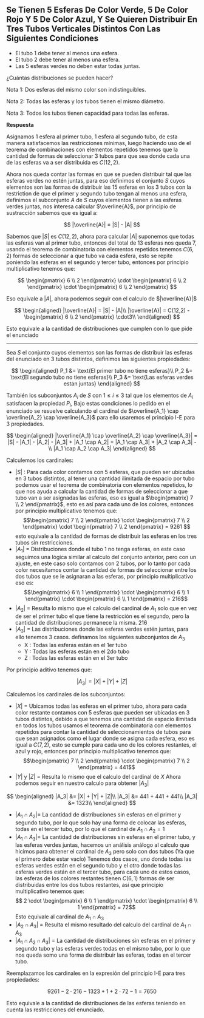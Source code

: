 ## Se Tienen 5 Esferas De Color Verde, 5 De Color Rojo Y 5 De Color Azul, Y Se Quieren Distribuir En Tres Tubos Verticales Distintos Con Las Siguientes Condiciones

 - El tubo 1 debe tener al menos una esfera.
 - El tubo 2 debe tener al menos una esfera.
 - Las 5 esferas verdes no deben estar todas juntas.

¿Cuántas distribuciones se pueden hacer?

Nota 1: Dos esferas del mismo color son indistinguibles.

Nota 2: Todas las esferas y los tubos tienen el mismo diámetro.

Nota 3: Todos los tubos tienen capacidad para todas las esferas.

**Respuesta**

Asignamos 1 esfera al primer tubo, 1 esfera al segundo tubo, de esta manera satisfacemos las restricciones mínimas, luego haciendo uso de el teorema de combinaciones con elementos repetidos tenemos que la cantidad de formas de seleccionar 3 tubos para que sea donde cada una de las esferas va a ser distribuida es $C(12, 2)$.

Ahora nos queda contar las formas en que se pueden distribuir tal que las esferas verdes no estén juntas, para eso definimos el conjunto $S$ cuyos elementos son las formas de distribuir las 15 esferas en los 3 tubos con la restriction de que el primer y segundo tubo tengan al menos una esfera, definimos el subconjunto $A$ de $S$ cuyos elementos tienen a las esferas verdes juntas, nos interesa calcular $\overline{A}$, por principio de sustracción sabemos que es igual a:

$$
|\overline{A}|  = |S| - |A|
$$

Sabemos que $|S|$ es $C(12, 2)$, ahora para calcular $|A|$ suponemos que todas las esferas van al primer tubo, entonces del total de 13 esferas nos queda 7, usando el teorema de combinatoria con elementos repetidos tenemos $C(6, 2)$ formas de seleccionar a que tubo va cada esfera, esto se repite poniendo las esferas en el segundo y tercer tubo, entonces por principio multiplicativo tenemos que:

$$
\begin{pmatrix} 6 \\ 2 \end{pmatrix} \cdot \begin{pmatrix} 6 \\ 2 \end{pmatrix} \cdot \begin{pmatrix} 6 \\ 2 \end{pmatrix} 
$$

Eso equivale a $|A|$, ahora podemos seguir con el calculo de $|\overline{A}|$

$$  
\begin{aligned}
|\overline{A}|  = |S| - |A|\\
|\overline{A}|  = C(12,2) - \begin{pmatrix} 6 \\ 2 \end{pmatrix} \cdot3\\
\end{aligned}
$$

Esto equivale a la cantidad de distribuciones que cumplen con lo que pide el enunciado

---

Sea $S$ el conjunto cuyos elementos son las formas de distribuir las esferas del enunciado en 3 tubos distintos, definimos las siguientes propiedades:

$$  
\begin{aligned}
P_1 &= \text{El primer tubo no tiene esferas}\\
P_2 &= \text{El segundo tubo no tiene esferas}\\
P_3 &= \text{Las esferas verdes estan juntas}
\end{aligned}
$$

También los subconjuntos $A_i$ de $S$ con $1 \le i \le 3$ tal que los elementos de $A_i$ satisfacen la propiedad $P_i$, Bajo estas condiciones lo pedido en el enunciado se resuelve calculando el cardinal de $\overline{A_1} \cap \overline{A_2} \cap \overline{A_3}$ para ello usaremos el principio I-E para 3 propiedades.

$$  
\begin{aligned}
|\overline{A_1} \cap \overline{A_2} \cap \overline{A_3}| =
|S| - |A_1| - |A_2| - |A_3| +
|A_1 \cap A_2| + |A_1 \cap A_3| + |A_2 \cap A_3| -\\
|A_1 \cap A_2 \cap A_3|
\end{aligned}
$$

Calculemos los cardinales:

- $|S|$ : Para cada color contamos con 5 esferas, que pueden ser ubicadas en 3 tubos distintos, al tener una cantidad ilimitada de espacio por tubo podemos usar el teorema de combinatoria con elementos repetidos, lo que nos ayuda a calcular la cantidad de formas de seleccionar a que tubo van a ser asignadas las esferas, eso es igual a $\begin{pmatrix} 7 \\ 2 \end{pmatrix}$, esto es así para cada uno de los colores, entonces por principio multiplicativo tenemos que:
  $$\begin{pmatrix} 7 \\ 2 \end{pmatrix} \cdot \begin{pmatrix} 7 \\ 2 \end{pmatrix} \cdot \begin{pmatrix} 7 \\ 2 \end{pmatrix} = 9261 $$
  esto equivale a la cantidad de formas de distribuir las esferas en los tres tubos sin restricciones.
- $|A_1|$ = Distribuciones donde el tubo 1 no tenga esferas, en este caso seguimos una lógica similar al calculo del conjunto anterior, pero con un ajuste, en este caso solo contamos con 2 tubos, por lo tanto por cada color necesitamos contar la cantidad de formas de seleccionar entre los dos tubos que se le asignaran a las esferas, por principio multiplicativo eso es:
  $$\begin{pmatrix} 6 \\ 1 \end{pmatrix} \cdot \begin{pmatrix} 6 \\ 1 \end{pmatrix} \cdot \begin{pmatrix} 6 \\ 1 \end{pmatrix} = 216$$
- $|A_2|$ = Resulta lo mismo que el calculo del cardinal de $A_1$ solo que en vez de ser el primer tubo el que tiene la restricción es el segundo, pero la cantidad de distribuciones permanece la misma. 216
- $|A_3|$ = Las distribuciones donde las esferas verdes estén juntas, para ello tenemos 3 casos. definamos los siguientes subconjuntos de $A_3$
  - X : Todas las esferas están en el 1er tubo
  - Y : Todas las esferas están en el 2do tubo
  - Z : Todas las esferas están en el 3er tubo

Por principio aditivo tenemos que:

$$
|A_3| = |X| + |Y| + |Z|
$$

Calculemos los cardinales de los subconjuntos:

- $|X|$ = Ubicamos todas las esferas en el primer tubo, ahora para cada color restante contamos con 5 esferas que pueden ser ubicadas en 3 tubos distintos, debido a que tenemos una cantidad de espacio ilimitada en todos los tubos usamos el teorema de combinatoria con elementos repetidos para contar la cantidad de seleccionamientos de tubos para que sean asignados como el lugar donde se asigna cada esfera, eso es igual a $C(7, 2)$, esto se cumple para cada uno de los colores restantes, el azul y rojo, entonces por principio multiplicativo tenemos que:
  $$\begin{pmatrix} 7 \\ 2 \end{pmatrix} \cdot \begin{pmatrix} 7 \\ 2 \end{pmatrix} = 441$$
- $|Y|$ y $|Z|$ = Resulta lo mismo que el calculo del cardinal de $X$
Ahora podemos seguir en nuestro calculo para obtener $|A_3|$

$$  
\begin{aligned}
|A_3| &= |X| + |Y| + |Z|\\
|A_3| &= 441 + 441 + 441\\
|A_3| &= 1323\\
\end{aligned}
$$
- $|A_1 \cap A_2|$= La cantidad de distribuciones sin esferas en el primer y segundo tubo, por lo que solo hay una forma de colocar las esferas, todas en el tercer tubo, por lo que el cardinal de $A_1 \cap A_2 = 1$
- $|A_1 \cap A_3|$= La cantidad de distribuciones sin esferas en el primer tubo, y las esferas verdes juntas, hacemos un análisis análogo al calculo que hicimos para obtener el cardinal de $A_3$ pero solo con dos tubos (Ya que el primero debe estar vacío)
  Tenemos dos casos, uno donde todas las esferas verdes están en el segundo tubo y el otro donde todas las esferas verdes están en el tercer tubo, para cada uno de estos casos, las esferas de los colores restantes tienen $C(6,1)$ formas de ser distribuidas entre los dos tubos restantes, así que principio multiplicativo tenemos que:
  $$ 2 \cdot  \begin{pmatrix} 6 \\ 1 \end{pmatrix} \cdot \begin{pmatrix} 6 \\ 1 \end{pmatrix}   = 72$$
  Esto equivale al cardinal de $A_1 \cap A_3$
- $|A_2 \cap A_3|$ = Resulta el mismo resultado del calculo del cardinal de $A_1 \cap A_3$
- $|A_1 \cap A_2 \cap A_3|$ = La cantidad de distribuciones sin esferas en el primer y segundo tubo y las esferas verdes todas en el mismo tubo, por lo que nos queda somo una forma de distribuir las esferas, todas en el tercer tubo.

Reemplazamos los cardinales en la expresión del principio I-E para tres propiedades:

$$9261 - 2 \cdot 216  - 1323 + 1 + 2 \cdot 72 - 1 = 7650$$

Esto equivale a la cantidad de distribuciones de las esferas teniendo en cuenta las restricciones del enunciado.
